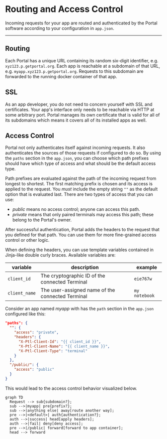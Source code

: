 # Routing and Access Control

Incoming requests for your app are routed and authenticated by the Portal software 
according to your configuration in `app.json`.

---

## Routing

Each Portal has a unique URL containing its random six-digit identifier, e.g. `xyz123.p.getportal.org`.
Each app is reachable at a subdomain of that URL, e.g. `myapp.xyz123.p.getportal.org`.
Requests to this subdomain are forwarded to the running docker container of that app.

## SSL

As an app developer, you do not need to concern yourself with SSL and certificates.
Your app's interface only needs to be reachable via HTTP at some arbitrary port.
Portal manages its own certificate that is valid for all of its subdomains
which means it covers all of its installed apps as well.

## Access Control

Portal not only authenticates itself against incoming requests.
It also authenticates the sources of those requests if configured to do so.
By using the `paths` section in the `app.json`, you can choose
which path prefixes should have which type of access
and what should be the default access type.

Path prefixes are evaluated against the path of the incoming request from longest to shortest.
The first matching prefix is chosen and its access is applied to the request.
You _must_ include the empty string `""` as the default option that is evaluated last. 
There are two types of access that you can use:

* *public* means no access control; anyone can access this path.
* *private* means that only paired terminals may access this path; these belong to the Portal's owner.

After successful authentication, Portal adds the headers to the request that you defined for that path.
You can use them for more fine-grained access control or other logic.

When defining the headers, you can use template variables contained in Jinja-like double curly braces.
Available variables are:


| variable      | description                                      | example       |
|---------------|--------------------------------------------------|---------------|
| `client_id`   | The cryptographic ID of the connected Terminal   | `eie767w`     |
| `client_name` | The user-assigned name of the connected Terminal | `my notebook` |


Consider an app named *myapp* with has the `path` section in the `app.json` configured like this:
```json
"paths": {
  "": {
    "access": "private",
    "headers": {
      "X-Ptl-Client-Id": "{{ client_id }}",
      "X-Ptl-Client-Name": "{{ client_name }}",
      "X-Ptl-Client-Type": "terminal"
    }
  },
  "/public/": {
    "access": "public"
  }
}
```

This would lead to the access control behavior visualized below.

```mermaid
graph TD
  Request --> sub{subdomain?};
  sub -->|myapp| pre{prefix?};
  sub -->|anything else| away[route another way];
  pre -->|<default>| auth{authentication?};
  auth -->|success| head[apply headers];
  auth -->|fail| deny[deny access];
  pre -->|/public| forward[forward to app container];
  head --> forward
```
